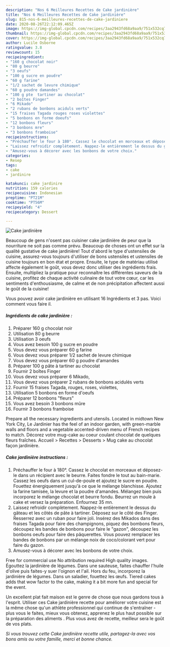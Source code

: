 ```yaml
---
description: "Nos 6 Meilleures Recettes de Cake jardinière"
title: "Nos 6 Meilleures Recettes de Cake jardinière"
slug: 815-nos-6-meilleures-recettes-de-cake-jardiniere
date: 2020-08-26T22:12:09.465Z
image: https://img-global.cpcdn.com/recipes/3aa2943fd68a9aa9/751x532cq70/cake-jardiniere-photo-principale-de-la-recette.jpg
thumbnail: https://img-global.cpcdn.com/recipes/3aa2943fd68a9aa9/751x532cq70/cake-jardiniere-photo-principale-de-la-recette.jpg
cover: https://img-global.cpcdn.com/recipes/3aa2943fd68a9aa9/751x532cq70/cake-jardiniere-photo-principale-de-la-recette.jpg
author: Lucile Osborne
ratingvalue: 3.8
reviewcount: 15
recipeingredient:
- "160 g chocolat noir"
- "80 g beurre"
- "3 oeufs"
- "100 g sucre en poudre"
- "60 g farine"
- "1/2 sachet de levure chimique"
- "60 g poudre damandes"
- "100 g pte  tartiner au chocolat"
- "2 boîtes Finger"
- "6 Mikado"
- "2 rubans de bonbons aciduls verts"
- "15 fraises Tagada rouges roses violettes"
- "5 bonbons en forme doeufs"
- "12 bonbons fleurs"
- "3 bonbons mre"
- "3 bonbons framboise"
recipeinstructions:
- "Préchauffer le four à 180°. Cassez le chocolat en morceaux et déposez-le dans un récipient avec le beurre. Faites fondre le tout au bain-marie. Cassez les oeufs dans un cul-de-poule et ajoutez le sucre en poudre. Fouettez énergiquement jusqu&#39;à ce que le mélange blanchisse. Ajoutez la farine tamisée, la levure et la poudre d&#39;amandes. Mélangez bien puis incorporez le mélange chocolat et beurre fondu. Beurrez un moule à cake et versez la préparation. Enfournez 35 mn."
- "Laissez refroidir complètement. Nappez-le entièrement le dessus du gâteau et les côtés de pâte à tartiner. Déposez sur le côté des Finger. Resserrez avec un ruban pour faire joli. Insérez des Mikados dans des fraises Tagada pour faire des champignons, piquez des bombons fleurs, découpez les bandes de bonbons pour faire le &#34;gazon&#34;, découpez les bonbons oeufs pour faire des pâquerettes. Vous pouvez remplacer les bandes de bonbons par un mélange noix de coco/colorant vert pour faire du gazon."
- "Amusez-vous à décorer avec les bonbons de votre choix."
categories:
- Resep
tags:
- cake
- jardinire

katakunci: cake jardinire 
nutrition: 159 calories
recipecuisine: Indonesian
preptime: "PT21M"
cooktime: "PT56M"
recipeyield: "4"
recipecategory: Dessert

---
```



![Cake jardinière](https://img-global.cpcdn.com/recipes/3aa2943fd68a9aa9/751x532cq70/cake-jardiniere-photo-principale-de-la-recette.jpg)

Beaucoup de gens n'osent pas cuisiner cake jardinière de peur que la nourriture ne soit pas comme prévu. Beaucoup de choses ont un effet sur la qualité gustative de cake jardinière! Tout d'abord le type d'ustensiles de cuisine, assurez-vous toujours d'utiliser de bons ustensiles et ustensiles de cuisine toujours en bon état et propre. Ensuite, le type de matériau utilisé affecte également le goût, vous devez donc utiliser des ingrédients frais. Ensuite, multipliez la pratique pour reconnaître les différentes saveurs de la cuisine, profitez de chaque activité culinaire de tout votre cœur, car les sentiments d'enthousiasme, de calme et de non précipitation affectent aussi le goût de la cuisine!

<!--inarticleads1-->

Vous pouvez avoir cake jardinière en utilisant 16 Ingrédients et 3 pas. Voici comment vous faire il.

##### Ingrédients de cake jardinière :

1. Préparer 160 g chocolat noir
1. Utilisation 80 g beurre
1. Utilisation 3 oeufs
1. Vous avez besoin 100 g sucre en poudre
1. Vous devez vous préparer 60 g farine
1. Vous devez vous préparer 1/2 sachet de levure chimique
1. Vous devez vous préparer 60 g poudre d&#39;amandes
1. Préparer 100 g pâte à tartiner au chocolat
1. Fournir 2 boîtes Finger
1. Vous devez vous préparer 6 Mikado,
1. Vous devez vous préparer 2 rubans de bonbons acidulés verts
1. Fournir 15 fraises Tagada, rouges, roses, violettes,
1. Utilisation 5 bonbons en forme d&#39;oeufs
1. Préparer 12 bonbons &#34;fleurs&#34;
1. Vous avez besoin 3 bonbons mûre
1. Fournir 3 bonbons framboise


Prepare all the necessary ingredients and utensils. Located in midtown New York City, Le Jardinier has the feel of an indoor garden, with green-marble walls and floors and a vegetable accented-driven menu of French recipes to match. Décorez votre mug-cake au coeur coulant chocolat de quelques fleurs fraîches. Accueil &gt; Recettes &gt; Desserts &gt; Mug cake au chocolat façon jardinière. 

<!--inarticleads2-->

##### Cake jardinière instructions :

1. Préchauffer le four à 180°. Cassez le chocolat en morceaux et déposez-le dans un récipient avec le beurre. Faites fondre le tout au bain-marie. Cassez les oeufs dans un cul-de-poule et ajoutez le sucre en poudre. Fouettez énergiquement jusqu&#39;à ce que le mélange blanchisse. Ajoutez la farine tamisée, la levure et la poudre d&#39;amandes. Mélangez bien puis incorporez le mélange chocolat et beurre fondu. Beurrez un moule à cake et versez la préparation. Enfournez 35 mn.
1. Laissez refroidir complètement. Nappez-le entièrement le dessus du gâteau et les côtés de pâte à tartiner. Déposez sur le côté des Finger. Resserrez avec un ruban pour faire joli. Insérez des Mikados dans des fraises Tagada pour faire des champignons, piquez des bombons fleurs, découpez les bandes de bonbons pour faire le &#34;gazon&#34;, découpez les bonbons oeufs pour faire des pâquerettes. Vous pouvez remplacer les bandes de bonbons par un mélange noix de coco/colorant vert pour faire du gazon.
1. Amusez-vous à décorer avec les bonbons de votre choix.


Free for commercial use No attribution required High quality images. Égouttez la jardinière de légumes. Dans une sauteuse, faites chauffer l&#39;huile d&#39;olive puis faites-y suer l&#39;oignon et l&#39;ail. Hors du feu, incorporez la jardinière de légumes. Dans un saladier, fouettez les œufs. Tiered cakes adds that wow factor to the cake, making it a bit more fun and special for the event. 

<!--inarticleads1-->

<p>
Un excellent plat fait maison est le genre de chose que nous gardons tous à l'esprit. Utiliser ces Cake jardinière recette pour améliorer votre cuisine est la même chose qu'un athlète professionnel qui continue de s'entraîner - plus vous le faites, mieux vous obtenez, apprenez le plus haut possible sur la préparation des aliments . Plus vous avez de recette, meilleur sera le goût de vos plats.
</p>

<p>
<i>Si vous trouvez cette Cake jardinière recette utile, partagez-la avec vos bons amis ou votre famille, merci et bonne chance.</i>
</p>
